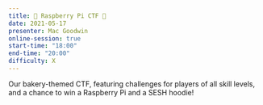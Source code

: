 ```yaml
---
title: 🏴󠁢󠁳󠁢󠁹󠁿 Raspberry Pi CTF 🏴󠁢󠁳󠁢󠁹󠁿
date: 2021-05-17
presenter: Mac Goodwin
online-session: true
start-time: "18:00"
end-time: "20:00"
difficulty: X
---
```


Our bakery-themed CTF, featuring challenges for players of all skill levels, and a chance to win a Raspberry Pi and a SESH hoodie!
